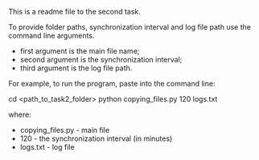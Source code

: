 This is a readme file to the second task.

To provide folder paths, synchronization interval and log file path use the command line arguments.

- first argument is the main file name;
- second argument is the synchronization interval;
- third argument is the log file path.

For example, to run the program, paste into the command line:

cd <path_to_task2_folder>
python copying_files.py 120 logs.txt

where:
- copying_files.py - main file
- 120 - the synchronization interval (in minutes)
- logs.txt - log file
